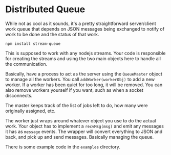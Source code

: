 Distributed Queue
=================
While not as cool as it sounds, it's a pretty straightforward
server/client work queue that depends on JSON messages being exchanged
to notify of work to be done and the status of that work.

    npm install stream-queue

This is supposed to work with any nodejs streams. Your code is responsible for
creating the streams and using the two main objects here to handle
all the communication.

Basically, have a process to act as the server using the `QueueMaster` object
to manage all the workers. You call `addWorker(workerObj)` to add a new worker.
If a worker has been quiet for too long, it will be removed. You can also
remove workers yourself if you want, such as when a socket disconnects.

The master keeps track of the list of jobs left to do, how many were originally
assigned, etc.

The worker just wraps around whatever object you use to do the actual work.
Your object has to implement a `recvMsg(msg)` and emit any messages it has
as `message` events. The wrapper will convert everything to JSON and back,
and pick up and send messages. Basically managing the queue.

There is some example code in the `examples` directory.

